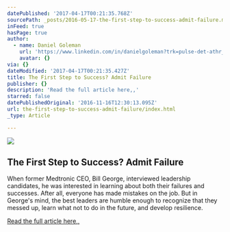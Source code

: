 ```yaml
---
datePublished: '2017-04-17T00:21:35.768Z'
sourcePath: _posts/2016-05-17-the-first-step-to-success-admit-failure.md
inFeed: true
hasPage: true
author:
  - name: Daniel Goleman
    url: 'https://www.linkedin.com/in/danielgoleman?trk=pulse-det-athr_prof-art_hdr'
    avatar: {}
via: {}
dateModified: '2017-04-17T00:21:35.427Z'
title: The First Step to Success? Admit Failure
publisher: {}
description: 'Read the full article here,,'
starred: false
datePublishedOriginal: '2016-11-16T12:30:13.095Z'
url: the-first-step-to-success-admit-failure/index.html
_type: Article

---
```

<article style=""><img src="https://s3-us-west-2.amazonaws.com/the-grid-img/p/a6940e120b2c1285226e5b9220a6361270ea0e81.jpg" /><h1>The First Step to Success? Admit Failure</h1><p>When former Medtronic CEO, Bill George, interviewed leadership candidates, he was interested in learning about both their failures and successes. After all, everyone has made mistakes on the job. But in George's mind, the best leaders are humble enough to recognize that they messed up, learn what not to do in the future, and develop resilience.</p></article>

[Read the full article here,,][0]

[0]: https://www.linkedin.com/today/post/article/20141118162607-117825785-the-first-step-to-success-admit-failure "Read the full artcile here.."